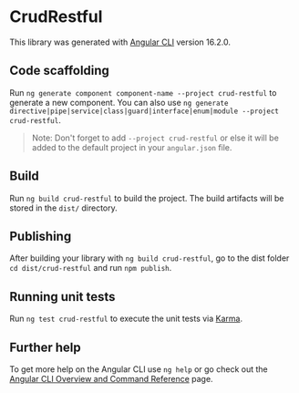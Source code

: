 # CrudRestful

This library was generated with [Angular CLI](https://github.com/angular/angular-cli) version 16.2.0.

## Code scaffolding

Run `ng generate component component-name --project crud-restful` to generate a new component. You can also use `ng generate directive|pipe|service|class|guard|interface|enum|module --project crud-restful`.
> Note: Don't forget to add `--project crud-restful` or else it will be added to the default project in your `angular.json` file.

## Build

Run `ng build crud-restful` to build the project. The build artifacts will be stored in the `dist/` directory.

## Publishing

After building your library with `ng build crud-restful`, go to the dist folder `cd dist/crud-restful` and run `npm publish`.

## Running unit tests

Run `ng test crud-restful` to execute the unit tests via [Karma](https://karma-runner.github.io).

## Further help

To get more help on the Angular CLI use `ng help` or go check out the [Angular CLI Overview and Command Reference](https://angular.io/cli) page.
